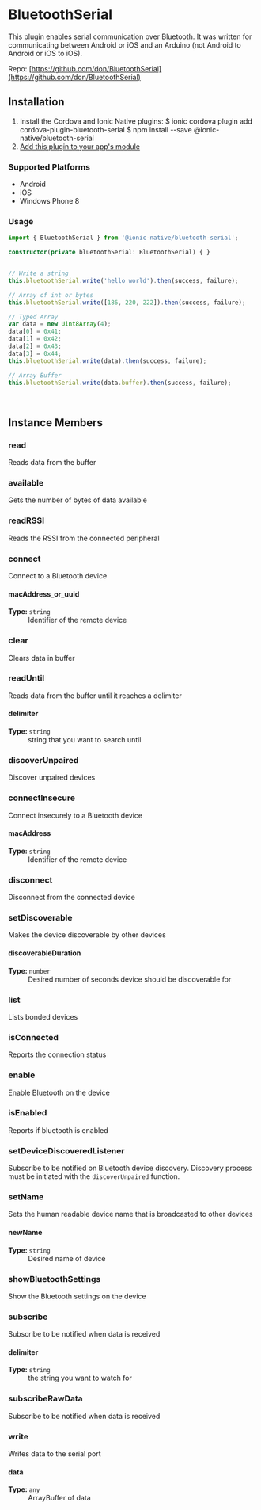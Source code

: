 # BluetoothSerial 

This plugin enables serial communication over Bluetooth. It was written for communicating between Android or iOS and an Arduino (not Android to Android or iOS to iOS).

Repo: [https://github.com/don/BluetoothSerial](https://github.com/don/BluetoothSerial)



## Installation 

<ol>
<li>Install the Cordova and Ionic Native plugins:
<code-block language="shell">$ ionic cordova plugin add cordova-plugin-bluetooth-serial
$ npm install --save @ionic-native/bluetooth-serial
</code-block>
</li>
<li><a href="/docs/native/#Add_Plugins_to_Your_App_Module">Add this plugin to your app's module</a></li>
</ol>



### Supported Platforms

* Android
* iOS
* Windows Phone 8




### Usage


```typescript
import { BluetoothSerial } from '@ionic-native/bluetooth-serial';

constructor(private bluetoothSerial: BluetoothSerial) { }


// Write a string
this.bluetoothSerial.write('hello world').then(success, failure);

// Array of int or bytes
this.bluetoothSerial.write([186, 220, 222]).then(success, failure);

// Typed Array
var data = new Uint8Array(4);
data[0] = 0x41;
data[1] = 0x42;
data[2] = 0x43;
data[3] = 0x44;
this.bluetoothSerial.write(data).then(success, failure);

// Array Buffer
this.bluetoothSerial.write(data.buffer).then(success, failure);
```




<p><br></p>

## Instance Members

### read

Reads data from the buffer

### available

Gets the number of bytes of data available

### readRSSI

Reads the RSSI from the connected peripheral

### connect

Connect to a Bluetooth device

<dl>
<dt><h4>macAddress_or_uuid</h4><strong>Type: </strong><code>string</code></dt>
<dd>Identifier of the remote device</dd>
</dl>

### clear

Clears data in buffer

### readUntil

Reads data from the buffer until it reaches a delimiter

<dl>
<dt><h4>delimiter</h4><strong>Type: </strong><code>string</code></dt>
<dd>string that you want to search until</dd>
</dl>

### discoverUnpaired

Discover unpaired devices

### connectInsecure

Connect insecurely to a Bluetooth device

<dl>
<dt><h4>macAddress</h4><strong>Type: </strong><code>string</code></dt>
<dd>Identifier of the remote device</dd>
</dl>

### disconnect

Disconnect from the connected device

### setDiscoverable

Makes the device discoverable by other devices

<dl>
<dt><h4>discoverableDuration</h4><strong>Type: </strong><code>number</code></dt>
<dd>Desired number of seconds device should be discoverable for
</dd>
</dl>

### list

Lists bonded devices

### isConnected

Reports the connection status

### enable

Enable Bluetooth on the device

### isEnabled

Reports if bluetooth is enabled

### setDeviceDiscoveredListener

Subscribe to be notified on Bluetooth device discovery. Discovery process must be initiated with the `discoverUnpaired` function.

### setName

Sets the human readable device name that is broadcasted to other devices

<dl>
<dt><h4>newName</h4><strong>Type: </strong><code>string</code></dt>
<dd>Desired name of device
</dd>
</dl>

### showBluetoothSettings

Show the Bluetooth settings on the device

### subscribe

Subscribe to be notified when data is received

<dl>
<dt><h4>delimiter</h4><strong>Type: </strong><code>string</code></dt>
<dd>the string you want to watch for</dd>
</dl>

### subscribeRawData

Subscribe to be notified when data is received

### write

Writes data to the serial port

<dl>
<dt><h4>data</h4><strong>Type: </strong><code>any</code></dt>
<dd>ArrayBuffer of data</dd>
</dl>

<p><br></p>

